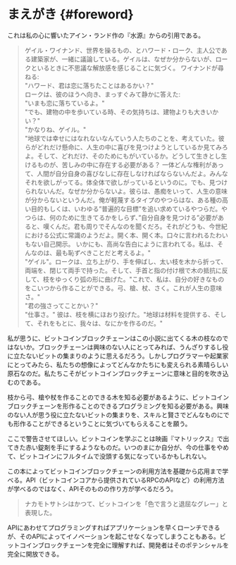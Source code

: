 # まえがき {#foreword}

これは私の心に響いたアイン・ランド作の『水源』からの引用である。

> ゲイル・ワイナンド、世界を操るもの、とハワード・ローク、主人公である建築家が、一緒に議論している。ゲイルは、なぜか分からないが、ロークといるときに不思議な解放感を感じることに気づく。
> ワイナンドが尋ねる:  
> "ハワード、君は恋に落ちたことはあるかい？"  
> ロークは、彼のほうへ向き、まっすぐみて静かに答えた:  
> "いまも恋に落ちているよ。"  
> "でも、建物の中を歩いている時、その気持ちは、建物よりも大きいかい？"  
> "かなりね、ゲイル。"  
> "地球では幸せにはなれないなんていう人たちのことを、考えていた。彼らがどれだけ懸命に、人生の中に喜びを見つけようとしているか見てみろよ。そして、どれだけ、そのためにもがいているか。どうして生きとし生けるものが、苦しみの中に存在する必要がある？ 一体どんな権利があって、人間が自分自身の喜びなしに存在しなければならないんだよ。みんなそれを欲しがってる。体全体で欲しがっているというのに。でも、見つけられないんだ。なぜか分からないよ。彼らは、愚痴をいって、人生の意味が分からないというんだ。俺が軽蔑するタイプのやつらはな、ある種の高い目的もしくは、いわゆる”普遍的な目標”を追い求めているやつらだ。やつらは、何のために生きてるかをしらず、”自分自身を見つける”必要があると、嘆くんだ。君も周りでそんなのを聞くだろ。それがどうも、今世紀における公式に常識のようだよ。開く本、開く本。口々に言われるたわいもない自己開示。 いかにも、高尚な告白にように言われてる。私は、そんなのは、最も恥ずべきことだと考えるよ。"  
> "ゲイル"。ロークは、立ち上がり、手を伸ばし、太い枝を木から折って、両端を、閉じて両手で持った。そして、手首と指の付け根で木の抵抗に反して、枝をゆっくり弧の形に曲げた。"これで、私は、自分の好きなものをこいつから作ることができる。弓、槍、杖、さく。これが人生の意味さ。"  
> "君の強さってことかい？"  
> "仕事さ。" 彼は、枝を横にほおり投げた。"地球は材料を提供する、そして、それをもとに、我々は、なにかを作るのだ。"

私が思うに、ビットコインブロックチェーンはこの小説に出てくる木の枝なのではないか。ブロックチェーンは興味のない人にとってみれば、うんざりするし役に立たないビットの集まりのように思えるだろう。しかしプログラマーや起業家にとってみたら、私たちの想像によってどんなかたちにも変えられる素晴らしい原石なのだ。私たちこそがビットコインブロックチェーンに意味と目的を吹き込むのである。

枝から弓、槍や杖を作ることのできる木を知る必要があるように、ビットコインブロックチェーンを形作ることのできるプログラミングを知る必要がある。興味のない人が思う役に立たないビットの集まりを、スキルと賢さでどんなものにでも形作ることができるということに気づいてもらえることを願う。

ここで警告させてほしい。ビットコインを学ぶことは映画『マトリックス』で出てきた赤い錠剤を手にするようなものだ。いつのまにか自分が、今の仕事をやめて、ビットコインにフルタイムで没頭する気になっているかもしれない。

この本によってビットコインブロックチェーンの利用方法を基礎から応用まで学べる。API（ビットコインコアから提供されているRPCのAPIなど）の利用方法が学べるのではなく、APIそのものの作り方が学べるだろう。

> ナカモトサトシはかつて、ビットコインを「色で言うと退屈なグレー」と表現した。

APIにあわせてプログラミングすればアプリケーションを早くローンチできるが、そのAPIによってイノベーションを起こせなくなってしまうこともある。ビットコインブロックチェーンを完全に理解すれば、開発者はそのポテンシャルを完全に開放できる。
